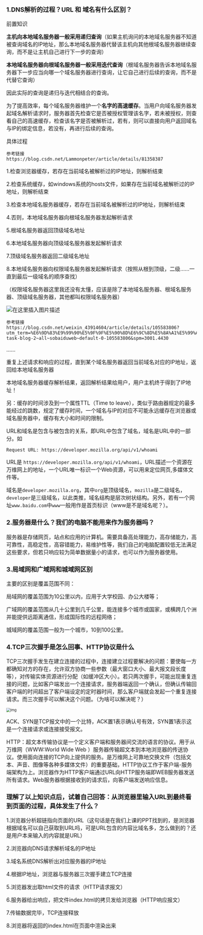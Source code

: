 ### 1.DNS解析的过程？URL 和 域名有什么区别？

前置知识

**主机向本地域名服务器一般采用递归查询**（如果主机询问的本地域名服务器不知道被查询域名的IP地址，那么本地域名服务器代替该主机向其他根域名服务器继续查询，而不是让主机自己进行下一步的查询）

**本地域名服务器向根域名服务器一般采用迭代查询**（根域名服务器告诉本地域名服务器下一步应当向哪一个域名服务器进行查询，让它自己进行后续的查询，而不是代替它查询）

因此实际的查询是递归与迭代相结合的查询。

为了提高效率，每个域名服务器维护一个**名字的高速缓存**。当用户向域名服务器发起域名解析请求时，服务器首先检查它是否被授权管理该名字，若未被授权，则查看自己的高速缓存，检查该名字是否被解析过，若有，则可以直接向用户返回域名与IP的绑定信息，若没有，再进行后续的查询。



具体过程

```
参考链接
https://blog.csdn.net/Lammonpeter/article/details/81358387
```

1.检查浏览器缓存，若存在当前域名被解析过的IP地址，则解析结束

2.检查系统缓存，如windows系统的hosts文件，如果存在当前域名被解析过的IP地址，则解析结束

3.检查本地域名服务器缓存，若存在当前域名被解析过的IP地址，则解析结束

4.否则，本地域名服务器向根域名服务器发起解析请求

5.根域名服务器返回顶级域名地址

6.本地域名服务器向顶级域名服务器发起解析请求

7.顶级域名服务器返回二级域名地址

8.本地域名服务器向权限域名服务器发起解析请求（按照从根到顶级，二级……一直到最后一级域名的顺序查找）

（权限域名服务器这里我还没有太懂，应该是除了本地域名服务器、根域名服务器、顶级域名服务器，其他都叫权限域名服务器）

![在这里插入图片描述](https://img-blog.csdnimg.cn/2020041718590979.png?x-oss-process=image/watermark,type_ZmFuZ3poZW5naGVpdGk,shadow_10,text_aHR0cHM6Ly9ibG9nLmNzZG4ubmV0L3dlaXhpbl80MzkxNDYwNA==,size_16,color_FFFFFF,t_70)

```
参考链接
https://blog.csdn.net/weixin_43914604/article/details/105583806?utm_term=%E6%9D%83%E9%99%90%E5%9F%9F%E5%90%8D%E6%9C%8D%E5%8A%A1%E5%99%A8&utm_medium=distribute.pc_aggpage_search_result.none-task-blog-2~all~sobaiduweb~default-0-105583806&spm=3001.4430
```

……

重复上述请求和响应的过程，直到某个域名服务器返回当前域名对应的IP地址，返回给本地域名服务器

本地域名服务器缓存解析结果，返回解析结果给用户，用户主机终于得到了IP地址！

另：缓存的时间涉及到一个属性TTL（Time to leave），类似于路由器规定的最多能经过的跳数，规定了缓存时间，一个域名与IP的对应不可能永远缓存在浏览器或域名服务器中，缓存有大小和时间的限制。



URL和域名是包含与被包含的关系，即URL中包含了域名，域名是URL中的一部分。如

```
Request URL: https://developer.mozilla.org/api/v1/whoami
```

URL是 `https://developer.mozilla.org/api/v1/whoami`，URL描述一个资源在万维网上的地址，一个URL唯一标识一个Web资源，可以用来定位网页,多媒体文件等。

域名是`developer.mozilla.org`，其中`org`是顶级域名，`mozilla`是二级域名，`developer`是三级域名，以此类推，域名结构是层次树状结构。另外，若有一个网址`www.baidu.com`中`www`一般用作是首页标识（www是不是域名呢？）。



### 2.服务器是什么？我们的电脑不能用来作为服务器吗？

服务器是存储网页，站点和应用的计算机。需要具备高处理能力，高存储能力，高可靠性，高稳定性，高容错能力，易维护性等，我们自己的电脑配置较低无法满足这些要求，但若只响应较为简单数据量小的请求，也可以作为服务器使用。



### 3.局域网和广域网和城域网区别

主要的区别是覆盖范围不同：

局域网的覆盖范围为10公里以内，应用于大学校园、办公大楼等；

广域网的覆盖范围从几十公里到几千公里，能连接多个城市或国家，或横跨几个洲并能提供远距离通信，形成国际性的远程网络；

城域网的覆盖范围一般为一个城市，10到100公里。



### 4.TCP三次握手是怎么回事、HTTP协议是什么

TCP三次握手发生在建立连接的过程中，连接建立过程要解决的问题：要使每一方都确知对方的存在，允许双方协商一些参数（最大窗口大小、最大报文段长度等），对传输实体资源进行分配（如缓冲区大小）。若只两次握手，可能出现重复连接的问题，比如客户端发出一个连接请求，服务器端返回一个确认，但确认传输回客户端的时间超出了客户端设定的定时器时间，那么客户端就会发起一个重复连接请求。而三次握手可以解决这个问题。（为啥可以解决呢？）

<img src="file:///C:\Users\26840\Documents\Tencent Files\2684096603\Image\C2C\{46B2ACE1-6B71-CB60-DEB2-45EC288C03E7}.png" alt="img" style="zoom: 67%;" />

ACK、SYN是TCP报文中的一个比特，ACK置1表示确认号有效，SYN置1表示这是一个连接请求或连接接受报文。



HTTP：超文本传输协议是一个定义客户端和服务器间交流的语言的协议。用于从万维网（WWW:World Wide Web ）服务器传输超文本到本地浏览器的传送协议。使用面向连接的TCP向上提供的服务。是万维网上可靠地交换文件（包括文本、声音、图像等各种多媒体文件）的重要基础，HTTP协议工作于客户端-服务端架构为上。浏览器作为HTTP客户端通过URL向HTTP服务端即WEB服务器发送所有请求。Web服务器根据接收到的请求后，向客户端发送响应信息。



### 理解了以上知识点后，试着自己回答：从浏览器里输入URL到最终看到页面的过程，具体发生了什么？

1.浏览器分析超链指向页面的URL（这句话是在我们上课的PPT找到的，是浏览器根据域名可以自己获取到URL吗，可是URL包含的内容比域名多，怎么做到的？还是用户本来输入的内容就是URL）

2.浏览器向DNS请求解析域名的IP地址

3.域名系统DNS解析出对应服务器的IP地址

4.根据IP地址，浏览器与服务器三次握手建立TCP连接

5.浏览器发出取html文件的请求（HTTP请求报文）

6.服务器给出响应，把文件index.html的拷贝发给浏览器（HTTP响应报文）

7.传输数据完毕，TCP连接释放

8.浏览器将返回的index.html在页面中渲染出来

